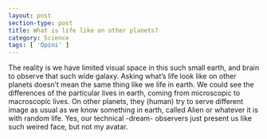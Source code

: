 ```yaml
---
layout: post
section-type: post
title: What is life like on other planets?
category: Science
tags: [ 'Opini' ]
---
```

The reality is we have limited visual space in this such small earth, and brain to observe that such wide galaxy. Asking what’s life look like on other planets doesn’t mean the same thing like we life in earth. We could see the differences of the particular lives in earth, coming from microscopic to macroscopic lives. On other planets, they (human) try to serve different image as usual as we know something in earth, called Alien or whatever it is with random life. Yes, our technical -dream- observers just present us like such weired face, but not my avatar.
